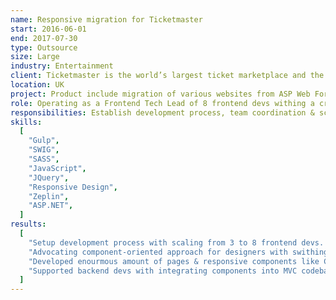 ```yaml
---
name: Responsive migration for Ticketmaster
start: 2016-06-01
end: 2017-07-30
type: Outsource
size: Large
industry: Entertainment
client: Ticketmaster is the world’s largest ticket marketplace and the global market leader in live event ticketing products and services. Through official partnerships with thousands of venues, artists, sports teams, festivals, performing arts centres and theatres, Ticketmaster processes 500 million tickets per year across 30+ different countries.
location: UK
project: Product include migration of various websites from ASP Web Forms to MVC technical stack. Those websites has common engine with unified UX built on themes, which includes bundled assets, CSS and Javascript. Frontend components development made within standalone app built with Gulp and SWIG templating, with custom own written CSS multi-layered framework & themes generator. Specific of the project was high focus on properly usage of BEM methodology plus semantically valid & accessible HTML, and inteisnve components reusage at 20+ themes.
role: Operating as a Frontend Tech Lead of 8 frontend devs withing a cross-functional team of 30+ people.
responsibilities: Establish development process, team coordination & scrum activities, triaging tickets, demo support, scope planning & estimation, team expansion & onboarding, development of Javascript and HTML components, supervision, cross code review.
skills:
  [
    "Gulp",
    "SWIG",
    "SASS",
    "JavaScript",
    "JQuery",
    "Responsive Design",
    "Zeplin",
    "ASP.NET",
  ]
results:
  [
    "Setup development process with scaling from 3 to 8 frontend devs. Specific of processes were providing constantly growing performance by expanding team, plus setting up independent dev process across frontend & backend due to different speed & timeline.",
    "Advocating component-oriented approach for designers with swithing to it from pages-oriented.",
    "Developed enourmous amount of pages & responsive components like Cards, Grids, Expandable lists, Navigations, Custom range sliders, etc... witih focus on pixel perfect design and Responsive behavior. Frontend development made at independent lightweight app and mostly it was intensive usage of Vanilla Javascript, HTML and CSS strictly following BEM methodology.",
    "Supported backend devs with integrating components into MVC codebase.",
  ]
---
```

